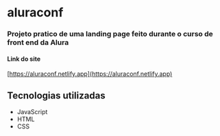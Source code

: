 # aluraconf

### Projeto pratico de uma landing page feito durante o curso de front end da Alura

#### Link do site
[https://aluraconf.netlify.app](https://aluraconf.netlify.app)

## Tecnologias utilizadas
- JavaScript
- HTML
- CSS

